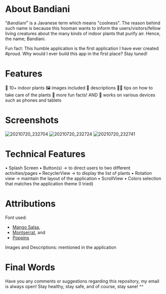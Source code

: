 # About Bandiani
"𝘉𝘢𝘯𝘥𝘪𝘢𝘯𝘪" is a Javanese term which means "coolness". The reason behind such name is because this hooman wants to inform the users/visitors/fellow living creatures about the many kinds of indoor plants that purify air. Hence, the name; Bandiani.

Fun fact: This humble application is the first application I have ever created #proud.
Why would I ever build this app in the first place? Stay tuned! 

# Features
🍃 10+ indoor plants
🖼️ images included
📝 descriptions
🙌🏻 tips on how to take care of the plants
🔮 more fun facts! AND
📱 works on various devices such as phones and tablets

# Screenshots

![20210720_232704](https://user-images.githubusercontent.com/81869233/126361332-5ed223b7-e46b-44bf-bd56-b1bd20485eae.jpg)
![20210720_232724](https://user-images.githubusercontent.com/81869233/126361370-370eb9d9-85ab-48c3-9371-b9f6c3206114.jpg)
![20210720_232741](https://user-images.githubusercontent.com/81869233/126361413-f2cab6d8-2a97-4fcd-b870-5218e500977d.jpg)

# Technical Features
• Splash Screen
• Button(s) -> to direct users to two different activities/pages
• RecyclerView -> to display the list of plants
• Rotation view -> maintain the layout of the application
• ScrollView
• Colors selection that matches the application theme (I tried)

# Attributions
Font used:
  - [Mango Salsa](https://www.fontmirror.com/mango-salsa),
  - [Montserrat](https://fonts.google.com/specimen/Montserrat), and
  - [Poppins](https://fonts.google.com/specimen/Poppins)

Images and Descriptions: mentioned in the application

# Final Words
Have you any comments or suggestions regarding this repository, my email is always open!
Stay healthy, stay safe, and of course, stay sane! ^^
